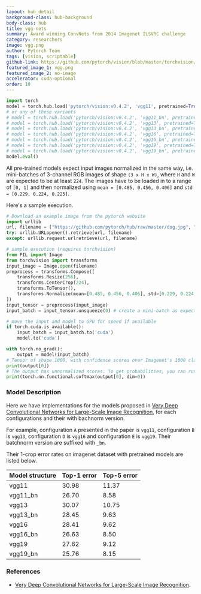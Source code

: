 ```yaml
---
layout: hub_detail
background-class: hub-background
body-class: hub
title: vgg-nets
summary: Award winning ConvNets from 2014 Imagenet ILSVRC challenge
category: researchers
image: vgg.png
author: Pytorch Team
tags: [vision, scriptable]
github-link: https://github.com/pytorch/vision/blob/master/torchvision/models/vgg.py
featured_image_1: vgg.png
featured_image_2: no-image
accelerator: cuda-optional
order: 10
---
```


```python
import torch
model = torch.hub.load('pytorch/vision:v0.4.2', 'vgg11', pretrained=True)
# or any of these variants
# model = torch.hub.load('pytorch/vision:v0.4.2', 'vgg11_bn', pretrained=True)
# model = torch.hub.load('pytorch/vision:v0.4.2', 'vgg13', pretrained=True)
# model = torch.hub.load('pytorch/vision:v0.4.2', 'vgg13_bn', pretrained=True)
# model = torch.hub.load('pytorch/vision:v0.4.2', 'vgg16', pretrained=True)
# model = torch.hub.load('pytorch/vision:v0.4.2', 'vgg16_bn', pretrained=True)
# model = torch.hub.load('pytorch/vision:v0.4.2', 'vgg19', pretrained=True)
# model = torch.hub.load('pytorch/vision:v0.4.2', 'vgg19_bn', pretrained=True)
model.eval()
```

All pre-trained models expect input images normalized in the same way,
i.e. mini-batches of 3-channel RGB images of shape `(3 x H x W)`, where `H` and `W` are expected to be at least `224`.
The images have to be loaded in to a range of `[0, 1]` and then normalized using `mean = [0.485, 0.456, 0.406]`
and `std = [0.229, 0.224, 0.225]`.

Here's a sample execution.

```python
# Download an example image from the pytorch website
import urllib
url, filename = ("https://github.com/pytorch/hub/raw/master/dog.jpg", "dog.jpg")
try: urllib.URLopener().retrieve(url, filename)
except: urllib.request.urlretrieve(url, filename)
```

```python
# sample execution (requires torchvision)
from PIL import Image
from torchvision import transforms
input_image = Image.open(filename)
preprocess = transforms.Compose([
    transforms.Resize(256),
    transforms.CenterCrop(224),
    transforms.ToTensor(),
    transforms.Normalize(mean=[0.485, 0.456, 0.406], std=[0.229, 0.224, 0.225]),
])
input_tensor = preprocess(input_image)
input_batch = input_tensor.unsqueeze(0) # create a mini-batch as expected by the model

# move the input and model to GPU for speed if available
if torch.cuda.is_available():
    input_batch = input_batch.to('cuda')
    model.to('cuda')

with torch.no_grad():
    output = model(input_batch)
# Tensor of shape 1000, with confidence scores over Imagenet's 1000 classes
print(output[0])
# The output has unnormalized scores. To get probabilities, you can run a softmax on it.
print(torch.nn.functional.softmax(output[0], dim=0))

```

### Model Description

Here we have implementations for the models proposed in [Very Deep Convolutional Networks for Large-Scale Image Recognition](https://arxiv.org/abs/1409.1556),
for each configurations and their with bachnorm version.

For example, configuration `A` presented in the paper is `vgg11`, configuration `B` is `vgg13`, configuration `D` is `vgg16`
and configuration `E` is `vgg19`. Their batchnorm version are suffixed with `_bn`.

Their 1-crop error rates on imagenet dataset with pretrained models are listed below.

| Model structure | Top-1 error | Top-5 error |
| --------------- | ----------- | ----------- |
|  vgg11          | 30.98       | 11.37       |
|  vgg11_bn       | 26.70       | 8.58        |
|  vgg13          | 30.07       | 10.75       |
|  vgg13_bn       | 28.45       | 9.63        |
|  vgg16          | 28.41       | 9.62        |
|  vgg16_bn       | 26.63       | 8.50        |
|  vgg19          | 27.62       | 9.12        |
|  vgg19_bn       | 25.76       | 8.15        |

### References

- [Very Deep Convolutional Networks for Large-Scale Image Recognition](https://arxiv.org/abs/1409.1556).
